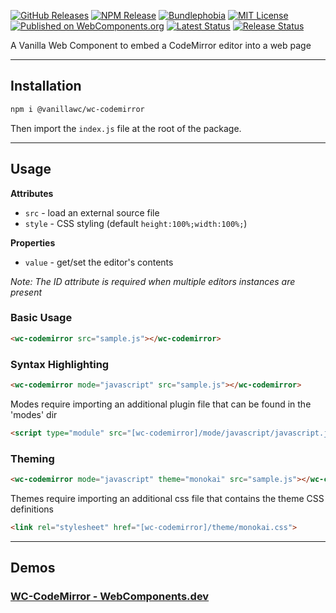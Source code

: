 [![GitHub Releases](https://badgen.net/github/tag/vanillawc/wc-codemirror)](https://github.com/vanillawc/wc-codemirror/releases)
[![NPM Release](https://badgen.net/npm/v/@vanillawc/wc-codemirror)](https://www.npmjs.com/package/@vanillawc/wc-codemirror)
[![Bundlephobia](https://badgen.net/bundlephobia/minzip/@vanillawc/wc-codemirror)](https://bundlephobia.com/result?p=@vanillawc/wc-codemirror)
[![MIT License](https://badgen.net/github/license/vanillawc/wc-codemirror)](https://raw.githubusercontent.com/vanillawc/wc-codemirror/master/LICENSE)
[![Published on WebComponents.org](https://img.shields.io/badge/webcomponents.org-published-blue.svg)](https://www.webcomponents.org/element/@vanillawc/wc-codemirror)
[![Latest Status](https://github.com/vanillawc/wc-codemirror/workflows/Latest/badge.svg)](https://github.com/vanillawc/wc-codemirror/actions)
[![Release Status](https://github.com/vanillawc/wc-codemirror/workflows/Release/badge.svg)](https://github.com/vanillawc/wc-codemirror/actions)

A Vanilla Web Component to embed a CodeMirror editor into a web page

-----

## Installation

```sh
npm i @vanillawc/wc-codemirror
```

Then import the `index.js` file at the root of the package.

-----

## Usage

**Attributes**

- `src` - load an external source file
- `style` - CSS styling (default `height:100%;width:100%;`)

**Properties**

- `value` - get/set the editor's contents

*Note: The ID attribute is required when multiple editors instances are present*

### Basic Usage

```html
<wc-codemirror src="sample.js"></wc-codemirror>
```

### Syntax Highlighting

```html
<wc-codemirror mode="javascript" src="sample.js"></wc-codemirror>
```

Modes require importing an additional plugin file that can be found in the 'modes' dir

```html
<script type="module" src="[wc-codemirror]/mode/javascript/javascript.js"></script>
```

### Theming

```html
<wc-codemirror mode="javascript" theme="monokai" src="sample.js"></wc-codemirror>
```

Themes require importing an additional css file that contains the theme CSS definitions 

```html
<link rel="stylesheet" href="[wc-codemirror]/theme/monokai.css">
```

-----

## Demos

### [WC-CodeMirror - WebComponents.dev](https://webcomponents.dev/edit/uQEePfQ92jOWOpupDzps?sv=1&pm=1)
